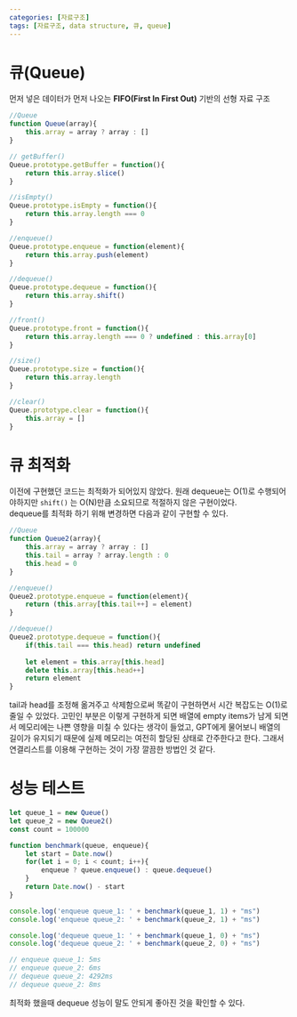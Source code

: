 ```yaml
---
categories: [자료구조]
tags: [자료구조, data structure, 큐, queue]
---
```


# 큐(Queue)
먼저 넣은 데이터가 먼저 나오는 **FIFO(First In First Out)** 기반의 선형 자료 구조

```js
//Queue
function Queue(array){
    this.array = array ? array : []
}

// getBuffer()
Queue.prototype.getBuffer = function(){
    return this.array.slice()
}

//isEmpty()
Queue.prototype.isEmpty = function(){
    return this.array.length === 0
}

//enqueue()
Queue.prototype.enqueue = function(element){
    return this.array.push(element)
}

//dequeue()
Queue.prototype.dequeue = function(){
    return this.array.shift()
}

//front()
Queue.prototype.front = function(){
    return this.array.length === 0 ? undefined : this.array[0]
}

//size()
Queue.prototype.size = function(){
    return this.array.length
}

//clear()
Queue.prototype.clear = function(){
    this.array = []
}
```

# 큐 최적화
이전에 구현했던 코드는 최적화가 되어있지 않았다. 원래 dequeue는 O(1)로 수행되어야하지만 `shift()` 는 O(N)만큼 소요되므로 적절하지 않은 구현이었다.<br>
dequeue를 최적화 하기 위해 변경하면 다음과 같이 구현할 수 있다.

```js
//Queue
function Queue2(array){
    this.array = array ? array : []
    this.tail = array ? array.length : 0
    this.head = 0
}

//enqueue()
Queue2.prototype.enqueue = function(element){
    return (this.array[this.tail++] = element)
}

//dequeue()
Queue2.prototype.dequeue = function(){
    if(this.tail === this.head) return undefined
    
    let element = this.array[this.head]
    delete this.array[this.head++]
    return element
}
```

tail과 head를 조정해 옮겨주고 삭제함으로써 똑같이 구현하면서 시간 복잡도는 O(1)로 줄일 수 있었다. 고민인 부분은 이렇게 구현하게 되면 배열에 empty items가 남게 되면서 메모리에는 나쁜 영향을 미칠 수 있다는 생각이 들었고, GPT에게 물어보니 배열의 길이가 유지되기 때문에 실제 메모리는 여전히 할당된 상태로 간주한다고 한다. 그래서 연결리스트를 이용해 구현하는 것이 가장 깔끔한 방법인 것 같다.

# 성능 테스트
```js
let queue_1 = new Queue()
let queue_2 = new Queue2()
const count = 100000

function benchmark(queue, enqueue){
    let start = Date.now()
    for(let i = 0; i < count; i++){
        enqueue ? queue.enqueue() : queue.dequeue()
    }
    return Date.now() - start
}

console.log('enqueue queue_1: ' + benchmark(queue_1, 1) + "ms")
console.log('enqueue queue_2: ' + benchmark(queue_2, 1) + "ms")

console.log('dequeue queue_1: ' + benchmark(queue_1, 0) + "ms")
console.log('dequeue queue_2: ' + benchmark(queue_2, 0) + "ms")

// enqueue queue_1: 5ms
// enqueue queue_2: 6ms
// dequeue queue_2: 4292ms
// dequeue queue_2: 8ms
```
최적화 했을때 dequeue 성능이 말도 안되게 좋아진 것을 확인할 수 있다.